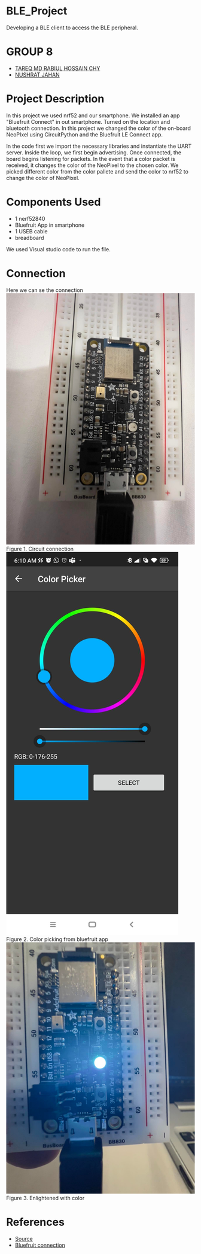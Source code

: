 # BLE_Project
Developing a BLE client to access the BLE peripheral.

# GROUP 8
- [TAREQ MD RABIUL HOSSAIN CHY](https://www.linkedin.com/in/tareqmdrabiulhossainchy/)
- [NUSHRAT JAHAN](https://www.linkedin.com/in/nushrat-jahan-3275a9178/)


# Project Description
In this project we used nrf52 and our smartphone. We installed an app "Bluefruit Connect" in out smartphone. Turned on the location and bluetooth connection. In this project we changed the color of the on-board NeoPIxel using CircuitPython and the Bluefruit LE Connect app.

In the code first we import the necessary libraries and instantiate the UART server. Inside the loop, we first begin advertising. Once connected, the board begins listening for packets. In the event that a color packet is received, it changes the color of the NeoPixel to the chosen color. We picked different color from the color pallete and send the color to nrf52 to change the color of NeoPixel.

# Components Used
- 1 nerf52840
- Bluefruit App in smartphone
- 1 USEB cable
- breadboard

We used Visual studio code to run the file.

# Connection
Here we can se the connection 
![Circuit connection](img/img1.jpg "nrf52 connection")
Figure 1. Circuit connection
![Color picking](img/img2.jpg "Color picking from bluefruit app")
Figure 2. Color picking from bluefruit app
![Color changing](img/img3.jpg "Enlightened with color")
Figure 3. Enlightened with color

# References
- [Source](https://learn.adafruit.com/circuitpython-nrf52840/neopixel-color)
- [Bluefruit connection](https://learn.adafruit.com/bluefruit-le-connect)


